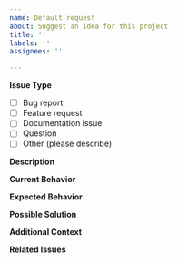 ```yaml
---
name: Default request
about: Suggest an idea for this project
title: ''
labels: ''
assignees: ''

---
```


**Issue Type**
<!-- Please check the relevant box by putting an x in the brackets -->
- [ ] Bug report
- [ ] Feature request
- [ ] Documentation issue
- [ ] Question
- [ ] Other (please describe)

**Description**
<!-- Provide a clear and concise description of the issue -->

**Current Behavior** 
<!-- For bugs: What happens currently? Include error messages if any -->
<!-- For features: How does frame-check currently handle this case? -->

**Expected Behavior**
<!-- For bugs: What should happen instead? -->
<!-- For features: How would you like frame-check to handle this? -->

**Possible Solution**
<!-- Optional: Suggest a fix/reason for the bug or implementation ideas for the feature -->


**Additional Context**
<!-- Add any other context, screenshots, or examples about the issue here -->

**Related Issues**
<!-- Link to related issues if any: #123 -->
